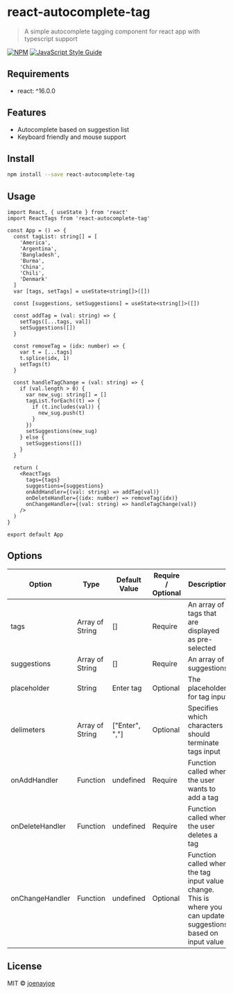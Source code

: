 # react-autocomplete-tag

> A simple autocomplete tagging component for react app with typescript support

[![NPM](https://img.shields.io/npm/v/react-autocomplete-tag.svg)](https://www.npmjs.com/package/react-autocomplete-tag) [![JavaScript Style Guide](https://img.shields.io/badge/code_style-standard-brightgreen.svg)](https://standardjs.com)

## Requirements

- react: ^16.0.0

## Features

- Autocomplete based on suggestion list
- Keyboard friendly and mouse support

## Install

```bash
npm install --save react-autocomplete-tag
```

## Usage

```tsx
import React, { useState } from 'react'
import ReactTags from 'react-autocomplete-tag'

const App = () => {
  const tagList: string[] = [
    'America',
    'Argentina',
    'Bangladesh',
    'Burma',
    'China',
    'Chili',
    'Denmark'
  ]
  var [tags, setTags] = useState<string[]>([])

  const [suggestions, setSuggestions] = useState<string[]>([])

  const addTag = (val: string) => {
    setTags([...tags, val])
    setSuggestions([])
  }

  const removeTag = (idx: number) => {
    var t = [...tags]
    t.splice(idx, 1)
    setTags(t)
  }

  const handleTagChange = (val: string) => {
    if (val.length > 0) {
      var new_sug: string[] = []
      tagList.forEach((t) => {
        if (t.includes(val)) {
          new_sug.push(t)
        }
      })
      setSuggestions(new_sug)
    } else {
      setSuggestions([])
    }
  }

  return (
    <ReactTags
      tags={tags}
      suggestions={suggestions}
      onAddHandler={(val: string) => addTag(val)}
      onDeleteHandler={(idx: number) => removeTag(idx)}
      onChangeHandler={(val: string) => handleTagChange(val)}
    />
  )
}

export default App
```

## Options

| Option          | Type            | Default  Value      | Require / Optional | Description                                                                                                    |
| --------------- | --------------- | -------------- | ------------------ | -------------------------------------------------------------------------------------------------------------- |
| tags            | Array of String | []             | Require            | An array of tags that are displayed as pre-selected                                                      |
| suggestions     | Array of String | []             | Require            | An array of suggestions                                                                                        |
| placeholder     | String          | Enter tag      | Optional           | The placeholder for tag input                                                                                  |
| delimeters      | Array of String | ["Enter", ","] | Optional           | Specifies which characters should terminate tags input                                                         |
| onAddHandler    | Function        | undefined      | Require            | Function called when the user wants to add a tag                                                                |
| onDeleteHandler | Function        | undefined      | Require            | Function called when the user deletes a tag                                                                    |
| onChangeHandler | Function        | undefined      | Optional           | Function called when the tag input value change. This is where you can update suggestions based on input value |

## License

MIT © [joenayjoe](https://github.com/joenayjoe)
